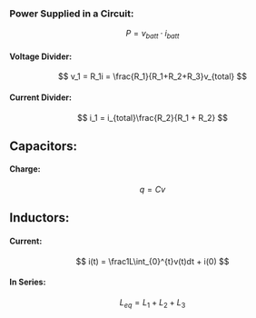 ### Power Supplied in a Circuit:
$$ P = v_{batt}\cdot i_{batt} $$
#### Voltage Divider:
$$ v_1 = R_1i = \frac{R_1}{R_1+R_2+R_3}v_{total} $$
#### Current Divider:
$$ i_1 = i_{total}\frac{R_2}{R_1 + R_2} $$

## Capacitors:
#### Charge:
$$ q = Cv $$


## Inductors:
#### Current:
$$ i(t) = \frac1L\int_{0}^{t}v(t)dt + i(0) $$
#### In Series:
$$ L_{eq} = L_1 + L_2 + L_3 $$


